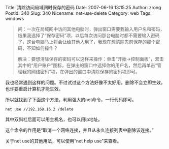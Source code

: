Title: 清除访问局域网时保存的密码
Date: 2007-06-16 13:15:25
Author: zrong
Postid: 340
Slug: 340
Nicename: net-use-delete
Category: web
Tags: windows

> 问：一次在局域网中访问其他电脑时，弹出窗口需要我输入用户名和密码，结果我选择了“保存密码”项，以后每次访问那台电脑时都不需要输入密码了，这台电脑马上将会让给其他人用了，我现在想清除先前保存的那个密码，不知如何操作？
>
> 解决：要想清除保存的密码可以这样来操作：单击“开始→控制面板”，双击其中的“用户账户”图标，在弹出的窗口中选择你的用户名，然后再单击“管理我的网络密码”项，在弹出的窗口中清除保存的密码项即可。

我也经常遇到这样的问题。不过试过这个方法好像不太好用。删除不会立即生效，也许要重启计算机才能生效。

所以就找到了下面这个方法，利用强大的net命令，一行代码即可。

    net use //192.168.16.2 /delete

其中双斜杠后面可以用主机名，也可以用ip地址。

这个命令的作用是“取消一个网络连接，并且从永久连接列表中删除该连接。”

关于net use的其他用法，可以使用“net help use”来查看。

